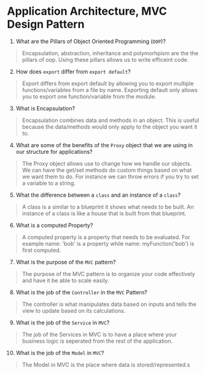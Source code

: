 # Application Architecture, MVC Design Pattern
01. What are the Pillars of Object Oriented Programming (`OOP`)?
  
  > Encapsulation, abstraction, inheritance and polymorhpism are the the pillars of oop. Using these pillars allows us to write efficeint code.

02. How does `export` differ from `export default`?
  
  > Export differs from export default by allowing you to export multiple functions/variables from a file by name. Exporting default only allows you to export one function/variable from the module.

03. What is Encapsulation?
  
  > Encapsulation combines data and methods in an object. This is useful because the data/methods would only apply to the object you want it to.

04. What are some of the benefits of the `Proxy` object that we are using in our structure for applications?
  
  > The Proxy object allows use to change how we handle our objects. We can have the get/set methods do custom things based on what we want them to do. For instance we can throw errors if you try to set a variable to a string.

05. What the difference between a `class` and an instance of a `class`?
  
  > A class is a similar to a blueprint it shows what needs to be built. An instance of a class is like a house that is built from that blueprint.

06. What is a computed Property?
  
  > A computed property is a property that needs to be evaluated. For example name: 'bob' is a property while name: myFunction('bob') is first computed.

07. What is the purpose of the `MVC` pattern?
  
  > The purpose of the MVC pattern is to organize your code effectively and have it be able to scale easily.

08. What is the job of the `Controller` in the `MVC` Pattern?
  
  > The controller is what manipulates data based on inputs and tells the view to update based on its calculations.

09. What is the job of the `Service` in `MVC`?
  
  > The job of the Services in MVC is to have a place where your business logic is seperated from the rest of the application.

10. What is the job of the `Model` in `MVC`?
  
  > The Model in MVC is the place where data is stored/represented.s
